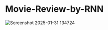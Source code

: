 # Movie-Review-by-RNN
![Screenshot 2025-01-31 134724](https://github.com/user-attachments/assets/4e7f7566-c055-4b96-80b1-a905c883b1c4)

